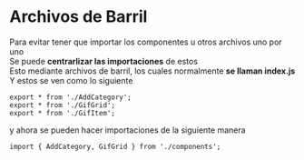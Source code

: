
# Archivos de Barril

Para evitar tener que importar los componentes u otros archivos uno por uno\
Se puede **centrarlizar las importaciones** de estos\
Esto mediante archivos de barril, los cuales normalmente **se llaman index.js**\
Y estos se ven como lo siguiente

    export * from './AddCategory';
    export * from './GifGrid';
    export * from './GifItem';

y ahora se pueden hacer importaciones de la siguiente manera

    import { AddCategory, GifGrid } from './components';